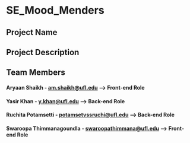 # SE_Mood_Menders

## Project Name

## Project Description

## Team Members

#### Aryaan Shaikh - am.shaikh@ufl.edu --> Front-end Role

#### Yasir Khan - y.khan@ufl.edu --> Back-end Role

#### Ruchita Potamsetti - potamsetvssruchi@ufl.edu --> Back-end Role

#### Swaroopa Thimmanagoundla - swaroopathimmana@ufl.edu --> Front-end Role
